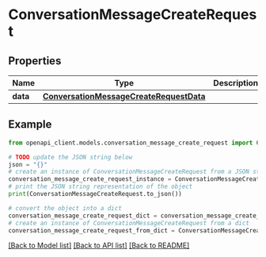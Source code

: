 # ConversationMessageCreateRequest


## Properties

Name | Type | Description | Notes
------------ | ------------- | ------------- | -------------
**data** | [**ConversationMessageCreateRequestData**](ConversationMessageCreateRequestData.md) |  | 

## Example

```python
from openapi_client.models.conversation_message_create_request import ConversationMessageCreateRequest

# TODO update the JSON string below
json = "{}"
# create an instance of ConversationMessageCreateRequest from a JSON string
conversation_message_create_request_instance = ConversationMessageCreateRequest.from_json(json)
# print the JSON string representation of the object
print(ConversationMessageCreateRequest.to_json())

# convert the object into a dict
conversation_message_create_request_dict = conversation_message_create_request_instance.to_dict()
# create an instance of ConversationMessageCreateRequest from a dict
conversation_message_create_request_from_dict = ConversationMessageCreateRequest.from_dict(conversation_message_create_request_dict)
```
[[Back to Model list]](../README.md#documentation-for-models) [[Back to API list]](../README.md#documentation-for-api-endpoints) [[Back to README]](../README.md)


